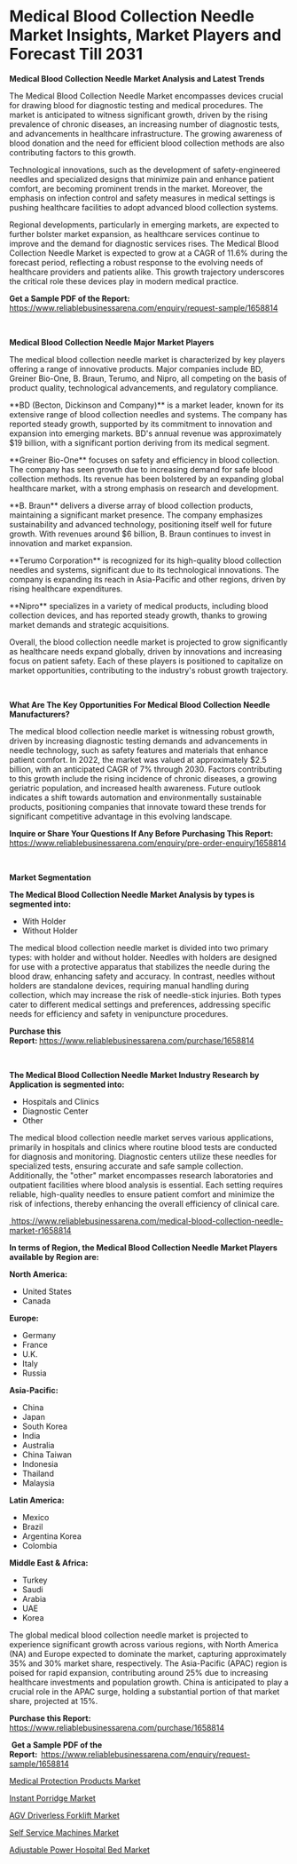 <p><h1>Medical Blood Collection Needle Market Insights, Market Players and Forecast Till 2031</h1></p><p><strong>Medical Blood Collection Needle Market Analysis and Latest Trends</strong></p>
<p><p>The Medical Blood Collection Needle Market encompasses devices crucial for drawing blood for diagnostic testing and medical procedures. The market is anticipated to witness significant growth, driven by the rising prevalence of chronic diseases, an increasing number of diagnostic tests, and advancements in healthcare infrastructure. The growing awareness of blood donation and the need for efficient blood collection methods are also contributing factors to this growth. </p><p>Technological innovations, such as the development of safety-engineered needles and specialized designs that minimize pain and enhance patient comfort, are becoming prominent trends in the market. Moreover, the emphasis on infection control and safety measures in medical settings is pushing healthcare facilities to adopt advanced blood collection systems. </p><p>Regional developments, particularly in emerging markets, are expected to further bolster market expansion, as healthcare services continue to improve and the demand for diagnostic services rises. The Medical Blood Collection Needle Market is expected to grow at a CAGR of 11.6% during the forecast period, reflecting a robust response to the evolving needs of healthcare providers and patients alike. This growth trajectory underscores the critical role these devices play in modern medical practice.</p></p>
<p><strong>Get a Sample PDF of the Report:&nbsp;</strong> <a href="https://www.reliablebusinessarena.com/enquiry/request-sample/1658814?utm_campaign=1294&utm_medium=2&utm_source=Github&utm_content=ia&utm_term=28092024&utm_id=medical-blood-collection-needle">https://www.reliablebusinessarena.com/enquiry/request-sample/1658814</a></p>
<p>&nbsp;</p>
<p><strong>Medical Blood Collection Needle Major Market Players</strong></p>
<p><p>The medical blood collection needle market is characterized by key players offering a range of innovative products. Major companies include BD, Greiner Bio-One, B. Braun, Terumo, and Nipro, all competing on the basis of product quality, technological advancements, and regulatory compliance.</p><p>**BD (Becton, Dickinson and Company)** is a market leader, known for its extensive range of blood collection needles and systems. The company has reported steady growth, supported by its commitment to innovation and expansion into emerging markets. BD's annual revenue was approximately $19 billion, with a significant portion deriving from its medical segment.</p><p>**Greiner Bio-One** focuses on safety and efficiency in blood collection. The company has seen growth due to increasing demand for safe blood collection methods. Its revenue has been bolstered by an expanding global healthcare market, with a strong emphasis on research and development.</p><p>**B. Braun** delivers a diverse array of blood collection products, maintaining a significant market presence. The company emphasizes sustainability and advanced technology, positioning itself well for future growth. With revenues around $6 billion, B. Braun continues to invest in innovation and market expansion.</p><p>**Terumo Corporation** is recognized for its high-quality blood collection needles and systems, significant due to its technological innovations. The company is expanding its reach in Asia-Pacific and other regions, driven by rising healthcare expenditures.</p><p>**Nipro** specializes in a variety of medical products, including blood collection devices, and has reported steady growth, thanks to growing market demands and strategic acquisitions.</p><p>Overall, the blood collection needle market is projected to grow significantly as healthcare needs expand globally, driven by innovations and increasing focus on patient safety. Each of these players is positioned to capitalize on market opportunities, contributing to the industry's robust growth trajectory.</p></p>
<p>&nbsp;</p>
<p><strong>What Are The Key Opportunities For Medical Blood Collection Needle Manufacturers?</strong></p>
<p><p>The medical blood collection needle market is witnessing robust growth, driven by increasing diagnostic testing demands and advancements in needle technology, such as safety features and materials that enhance patient comfort. In 2022, the market was valued at approximately $2.5 billion, with an anticipated CAGR of 7% through 2030. Factors contributing to this growth include the rising incidence of chronic diseases, a growing geriatric population, and increased health awareness. Future outlook indicates a shift towards automation and environmentally sustainable products, positioning companies that innovate toward these trends for significant competitive advantage in this evolving landscape.</p></p>
<p><strong>Inquire or Share Your Questions If Any Before Purchasing This Report:</strong> <a href="https://www.reliablebusinessarena.com/enquiry/pre-order-enquiry/1658814?utm_campaign=1294&utm_medium=2&utm_source=Github&utm_content=ia&utm_term=28092024&utm_id=medical-blood-collection-needle">https://www.reliablebusinessarena.com/enquiry/pre-order-enquiry/1658814</a></p>
<p>&nbsp;</p>
<p><strong>Market Segmentation</strong></p>
<p><strong>The Medical Blood Collection Needle Market Analysis by types is segmented into:</strong></p>
<p><ul><li>With Holder</li><li>Without Holder</li></ul></p>
<p><p>The medical blood collection needle market is divided into two primary types: with holder and without holder. Needles with holders are designed for use with a protective apparatus that stabilizes the needle during the blood draw, enhancing safety and accuracy. In contrast, needles without holders are standalone devices, requiring manual handling during collection, which may increase the risk of needle-stick injuries. Both types cater to different medical settings and preferences, addressing specific needs for efficiency and safety in venipuncture procedures.</p></p>
<p><strong>Purchase this Report:&nbsp;</strong><a href="https://www.reliablebusinessarena.com/purchase/1658814?utm_campaign=1294&utm_medium=2&utm_source=Github&utm_content=ia&utm_term=28092024&utm_id=medical-blood-collection-needle">https://www.reliablebusinessarena.com/purchase/1658814</a></p>
<p>&nbsp;</p>
<p><strong>The Medical Blood Collection Needle Market Industry Research by Application is segmented into:</strong></p>
<p><ul><li>Hospitals and Clinics</li><li>Diagnostic Center</li><li>Other</li></ul></p>
<p><p>The medical blood collection needle market serves various applications, primarily in hospitals and clinics where routine blood tests are conducted for diagnosis and monitoring. Diagnostic centers utilize these needles for specialized tests, ensuring accurate and safe sample collection. Additionally, the "other" market encompasses research laboratories and outpatient facilities where blood analysis is essential. Each setting requires reliable, high-quality needles to ensure patient comfort and minimize the risk of infections, thereby enhancing the overall efficiency of clinical care.</p></p>
<p><a href="https://www.reliablebusinessarena.com/medical-blood-collection-needle-market-r1658814?utm_campaign=1294&utm_medium=2&utm_source=Github&utm_content=ia&utm_term=28092024&utm_id=medical-blood-collection-needle">&nbsp;https://www.reliablebusinessarena.com/medical-blood-collection-needle-market-r1658814</a></p>
<p><strong>In terms of Region, the Medical Blood Collection Needle Market Players available by Region are:</strong></p>
<p>
    <p> <strong> North America: </strong>
        <ul>
            <li>United States</li>
            <li>Canada</li>
        </ul>
        </p> 
    <p> <strong> Europe: </strong>
        <ul>
            <li>Germany</li>
            <li>France</li>
            <li>U.K.</li>
            <li>Italy</li>
            <li>Russia</li>
        </ul>
        </p> 
    <p> <strong> Asia-Pacific: </strong>
        <ul>
            <li>China</li>
            <li>Japan</li>
            <li>South Korea</li>
            <li>India</li>
            <li>Australia</li>
            <li>China Taiwan</li>
            <li>Indonesia</li>
            <li>Thailand</li>
            <li>Malaysia</li>
        </ul>
        </p> 
    <p> <strong> Latin America: </strong>
        <ul>
            <li>Mexico</li>
            <li>Brazil</li>
            <li>Argentina Korea</li>
            <li>Colombia</li>
        </ul>
        </p> 
    <p> <strong> Middle East & Africa: </strong>
        <ul>
            <li>Turkey</li>
            <li>Saudi</li>
            <li>Arabia</li>
            <li>UAE</li>
            <li>Korea</li>
        </ul>
    </p>
    </p>
<p><p>The global medical blood collection needle market is projected to experience significant growth across various regions, with North America (NA) and Europe expected to dominate the market, capturing approximately 35% and 30% market share, respectively. The Asia-Pacific (APAC) region is poised for rapid expansion, contributing around 25% due to increasing healthcare investments and population growth. China is anticipated to play a crucial role in the APAC surge, holding a substantial portion of that market share, projected at 15%.</p></p>
<p><strong>Purchase this Report: </strong><a href="https://www.reliablebusinessarena.com/purchase/1658814?utm_campaign=1294&utm_medium=2&utm_source=Github&utm_content=ia&utm_term=28092024&utm_id=medical-blood-collection-needle">https://www.reliablebusinessarena.com/purchase/1658814</a></p>
<p>&nbsp;<strong>Get a Sample PDF of the Report:&nbsp;&nbsp;</strong><a href="https://www.reliablebusinessarena.com/enquiry/request-sample/1658814?utm_campaign=1294&utm_medium=2&utm_source=Github&utm_content=ia&utm_term=28092024&utm_id=medical-blood-collection-needle">https://www.reliablebusinessarena.com/enquiry/request-sample/1658814</a></p>
<p><strong></strong></p>
<p><p><a href="https://www.linkedin.com/pulse/market-forecast-global-medical-protection-products-trends-impact-fxtxe?trackingId=YofpcXlTQY2ItAQrbIaFzQ%3D%3D&utm_campaign=1294&utm_medium=2&utm_source=Github&utm_content=ia&utm_term=28092024&utm_id=medical-blood-collection-needle">Medical Protection Products Market</a></p><p><a href="https://www.linkedin.com/pulse/market-insights-global-instant-porridge-forecast-innovation-q2fee?trackingId=LOxLES5pRiWKkATM7NH5iw%3D%3D&utm_campaign=1294&utm_medium=2&utm_source=Github&utm_content=ia&utm_term=28092024&utm_id=medical-blood-collection-needle">Instant Porridge Market</a></p><p><a href="https://issuu.com/reportprime-2/docs/agv-driverless-forklift-market-size_4b332d7c96e04e?utm_campaign=1294&utm_medium=2&utm_source=Github&utm_content=ia&utm_term=28092024&utm_id=medical-blood-collection-needle">AGV Driverless Forklift Market</a></p><p><a href="https://issuu.com/reportprime-2/docs/self-service-machines-market-size-2_a276bf57e89c1b?utm_campaign=1294&utm_medium=2&utm_source=Github&utm_content=ia&utm_term=28092024&utm_id=medical-blood-collection-needle">Self Service Machines Market</a></p><p><a href="https://github.com/marloy8/Market-Research-Report-List-6/blob/main/adjustable-power-hospital-bed-market.md?utm_campaign=1294&utm_medium=2&utm_source=Github&utm_content=ia&utm_term=28092024&utm_id=medical-blood-collection-needle">Adjustable Power Hospital Bed Market</a></p></p>